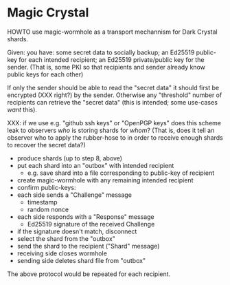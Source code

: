 Magic Crystal
=============

HOWTO use magic-wormhole as a transport mechannism for Dark Crystal
shards.



Given: you have: some secret data to socially backup; an Ed25519
public-key for each intended recipient; an Ed25519 private/public key
for the sender. (That is, some PKI so that recipients and sender
already know public keys for each other)

If only the sender should be able to read the "secret data" it should
first be encrypted (XXX right?) by the sender. Otherwise any
"threshold" number of recipients can retrieve the "secret data" (this
is intended; some use-cases _want_ this).

XXX: if we use e.g. "github ssh keys" or "OpenPGP keys" does this
     scheme leak to observers _who_ is storing shards for _whom_? (That is,
     does it tell an observer who to apply the rubber-hose to in order to
     receive enough shards to recover the secret data?)

 - produce shards (up to step 8, above)
 - put each shard into an "outbox" with intended recipient
     - e.g. save shard into a file corresponding to public-key of recipient
 - create magic-wormhole with any remaining intended recipient
 - confirm public-keys:
 - each side sends a "Challenge" message
    - timestamp
    - random nonce
 - each side responds with a "Response" message
    - Ed25519 signature of the received Challenge
 - if the signature doesn't match, disconnect
 - select the shard from the "outbox"
 - send the shard to the recipient ("Shard" message)
 - receiving side closes wormhole
 - sending side deletes shard file from "outbox"

The above protocol would be repeated for each recipient.

